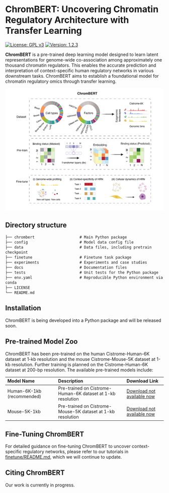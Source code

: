 # ChromBERT: Uncovering Chromatin Regulatory Architecture with Transfer Learning

[![License: GPL v3](https://img.shields.io/badge/License-GPLv3-blue.svg)](https://www.gnu.org/licenses/gpl-3.0)
[![Version: 1.2.3](https://img.shields.io/badge/Version-1.2.3-brightgreen.svg)](https://www.gnu.org/licenses/gpl-3.0)

**ChromBERT** is a pre-trained deep learning model designed to learn latent representations for genome-wide co-association among approximately one thousand chromatin regulators. This enables the accurate prediction and interpretation of context-specific human regulatory networks in various downstream tasks. ChromBERT aims to establish a foundational model for chromatin regulatory omics through transfer learning.

![ChromBERT Framework](docs/_static/ChromBERT_framework.png "Framework")

## Directory structure
```
├── chrombert                    # Main Python package
├── config                       # Model data config file 
├── data                         # Data files, including pretrain checkpoint
├── finetune                     # Finetune task package
├── experiments                  # Experiments and case studies
├── docs                         # Documentation files
├── tests                        # Unit tests for the Python package
├── env.yaml                     # Reproducible Python environment via conda
├── LICENSE
└── README.md
```

## Installation

ChromBERT is being developed into a Python package and will be released soon.

## Pre-trained Model Zoo

ChromBERT has been pre-trained on the human Cistrome-Human-6K dataset at 1-kb resolution and the mouse Cistrome-Mouse-5K dataset at 1-kb resolution. Further training is planned on the Cistrome-Human-6K dataset at 200-bp resolution. The available pre-trained models include:

| Model Name                | Description                                              | Download Link                                                                                     |
| :------------------------ | :------------------------------------------------------- | :------------------------------------------------------------------------------------------------ |
| Human-6K-1kb (recommended) | Pre-trained on Cistrome-Human-6K dataset at 1-kb resolution | [Download not available now](https://github.com/zhaoweiyu-github/ChromBERT/tree/main) |
| Mouse-5K-1kb              | Pre-trained on Cistrome-Mouse-5K dataset at 1-kb resolution  | [Download not available now](https://github.com/zhaoweiyu-github/ChromBERT/tree/main) |

## Fine-Tuning ChromBERT

For detailed guidance on fine-tuning ChromBERT to uncover context-specific regulatory networks, please refer to our tutorials in [finetune/README.md](finetune/README.md), which we will continue to update.

## Citing ChromBERT

Our work is currently in progress.